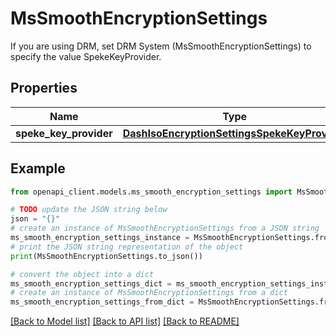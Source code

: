 # MsSmoothEncryptionSettings

If you are using DRM, set DRM System (MsSmoothEncryptionSettings) to specify the value SpekeKeyProvider.

## Properties

Name | Type | Description | Notes
------------ | ------------- | ------------- | -------------
**speke_key_provider** | [**DashIsoEncryptionSettingsSpekeKeyProvider**](DashIsoEncryptionSettingsSpekeKeyProvider.md) |  | [optional] 

## Example

```python
from openapi_client.models.ms_smooth_encryption_settings import MsSmoothEncryptionSettings

# TODO update the JSON string below
json = "{}"
# create an instance of MsSmoothEncryptionSettings from a JSON string
ms_smooth_encryption_settings_instance = MsSmoothEncryptionSettings.from_json(json)
# print the JSON string representation of the object
print(MsSmoothEncryptionSettings.to_json())

# convert the object into a dict
ms_smooth_encryption_settings_dict = ms_smooth_encryption_settings_instance.to_dict()
# create an instance of MsSmoothEncryptionSettings from a dict
ms_smooth_encryption_settings_from_dict = MsSmoothEncryptionSettings.from_dict(ms_smooth_encryption_settings_dict)
```
[[Back to Model list]](../README.md#documentation-for-models) [[Back to API list]](../README.md#documentation-for-api-endpoints) [[Back to README]](../README.md)


